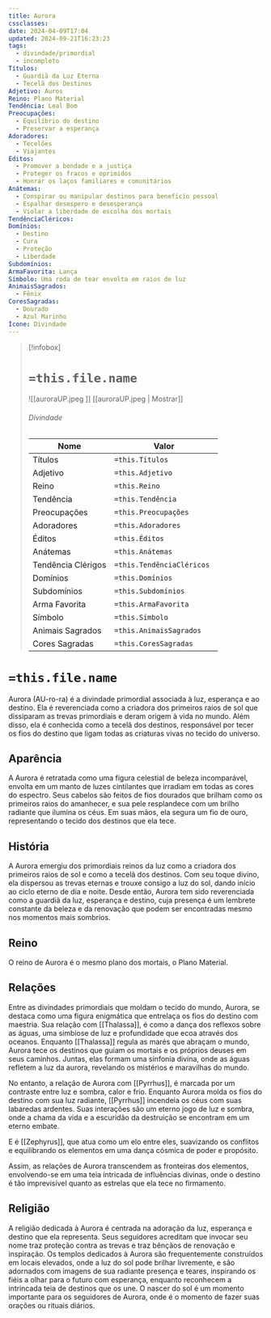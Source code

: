 ```yaml
---
title: Aurora
cssclasses: 
date: 2024-04-09T17:04
updated: 2024-09-21T16:23:23
tags:
  - divindade/primordial
  - incompleto
Títulos:
  - Guardiã da Luz Eterna
  - Tecelã dos Destinos
Adjetivo: Auros
Reino: Plano Material
Tendência: Leal Bom
Preocupações:
  - Equilíbrio do destino
  - Preservar a esperança
Adoradores:
  - Tecelões
  - Viajantes
Éditos:
  - Promover a bondade e a justiça
  - Proteger os fracos e oprimidos
  - Honrar os laços familiares e comunitários
Anátemas:
  - Conspirar ou manipular destinos para benefício pessoal
  - Espalhar desespero e desesperança
  - Violar a liberdade de escolha dos mortais
TendênciaCléricos: 
Domínios:
  - Destino
  - Cura
  - Proteção
  - Liberdade
Subdomínios: 
ArmaFavorita: Lança
Símbolo: Uma roda de tear envolta em raios de luz
AnimaisSagrados:
  - Fênix
CoresSagradas:
  - Dourado
  - Azul Marinho
Ícone: Divindade
---
```


> [!infobox]
> # `=this.file.name`
> ![[auroraUP.jpeg ]]
> [[auroraUP.jpeg | Mostrar]]
> ###### Divindade
> Nome |  Valor |
> ---|---|
> Títulos | `=this.Títulos` |
> Adjetivo | `=this.Adjetivo` |
> Reino | `=this.Reino` |
> Tendência | `=this.Tendência` |
> Preocupações | `=this.Preocupações` |
> Adoradores | `=this.Adoradores` |
> Éditos | `=this.Éditos` |
> Anátemas | `=this.Anátemas` |
> Tendência Clérigos | `=this.TendênciaCléricos ` |
> Domínios | `=this.Domínios` |
> Subdomínios | `=this.Subdomínios` |
> Arma Favorita | `=this.ArmaFavorita` |
> Símbolo | `=this.Símbolo` |
> Animais Sagrados | `=this.AnimaisSagrados` |
> Cores Sagradas | `=this.CoresSagradas` |

# `=this.file.name`

Aurora (AU-ro-ra) é a divindade primordial associada à luz, esperança e ao destino. Ela é reverenciada como a criadora dos primeiros raios de sol que dissiparam as trevas primordiais e deram origem à vida no mundo. Além disso, ela é conhecida como a tecelã dos destinos, responsável por tecer os fios do destino que ligam todas as criaturas vivas no tecido do universo.

##  Aparência

A Aurora é retratada como uma figura celestial de beleza incomparável, envolta em um manto de luzes cintilantes que irradiam em todas as cores do espectro. Seus cabelos são feitos de fios dourados que brilham como os primeiros raios do amanhecer, e sua pele resplandece com um brilho radiante que ilumina os céus. Em suas mãos, ela segura um fio de ouro, representando o tecido dos destinos que ela tece.

## História

A Aurora emergiu dos primordiais reinos da luz como a criadora dos primeiros raios de sol e como a tecelã dos destinos. Com seu toque divino, ela dispersou as trevas eternas e trouxe consigo a luz do sol, dando início ao ciclo eterno de dia e noite. Desde então, Aurora tem sido reverenciada como a guardiã da luz, esperança e destino, cuja presença é um lembrete constante da beleza e da renovação que podem ser encontradas mesmo nos momentos mais sombrios.

## Reino

O reino de Aurora é o mesmo plano dos mortais, o Plano Material.

## Relações

Entre as divindades primordiais que moldam o tecido do mundo, Aurora, se destaca como uma figura enigmática que entrelaça os fios do destino com maestria. Sua relação com [[Thalassa]], é como a dança dos reflexos sobre as águas, uma simbiose de luz e profundidade que ecoa através dos oceanos. Enquanto [[Thalassa]] regula as marés que abraçam o mundo, Aurora tece os destinos que guiam os mortais e os próprios deuses em seus caminhos. Juntas, elas formam uma sinfonia divina, onde as águas refletem a luz da aurora, revelando os mistérios e maravilhas do mundo.

No entanto, a relação de Aurora com [[Pyrrhus]], é marcada por um contraste entre luz e sombra, calor e frio. Enquanto Aurora molda os fios do destino com sua luz radiante, [[Pyrrhus]] incendeia os céus com suas labaredas ardentes. Suas interações são um eterno jogo de luz e sombra, onde a chama da vida e a escuridão da destruição se encontram em um eterno embate. 

E é [[Zephyrus]], que atua como um elo entre eles, suavizando os conflitos e equilibrando os elementos em uma dança cósmica de poder e propósito.

Assim, as relações de Aurora transcendem as fronteiras dos elementos, envolvendo-se em uma teia intricada de influências divinas, onde o destino é tão imprevisível quanto as estrelas que ela tece no firmamento.

## Religião

A religião dedicada à Aurora é centrada na adoração da luz, esperança e destino que ela representa. Seus seguidores acreditam que invocar seu nome traz proteção contra as trevas e traz bênçãos de renovação e inspiração. Os templos dedicados à Aurora são frequentemente construídos em locais elevados, onde a luz do sol pode brilhar livremente, e são adornados com imagens de sua radiante presença e teares, inspirando os fiéis a olhar para o futuro com esperança, enquanto reconhecem a intrincada teia de destinos que os une. O nascer do sol é um momento importante para os seguidores de Aurora, onde é o momento de fazer suas orações ou rituais diários.
